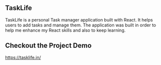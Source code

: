 ## TaskLife

TaskLife is a personal Task manager application built with React. It helps users to add tasks and manage them. The application was built in order to help me enhance my React skills and also to keep learning.

## Checkout the Project Demo

https://tasklife.in/
